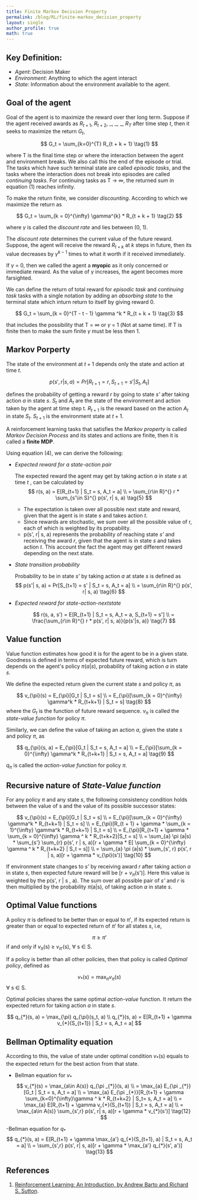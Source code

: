 ```yaml
---
title: Finite Markov Decision Property
permalink: /blog/RL/finite-markov_decision_property
layout: single
author_profile: true
math: true
---
```


## Key Definition:
- *Agent*: Decision Maker
- *Environment*: Anything to which the agent interact
- *State*: Information about the environment available to the agent.

<!-- ## Flow
At each time step, the environment presents a state $S_t$ to the agent, based on which the agent takes an action $A_t$. As a consequence, the agent receives a reward $R_{t+1}$, which leads the agent to the next state $S_{t+1}$. The agent chooses an action based on the policy $\pi$, where $\pi_t(a | s)$ represents the probability of choosing action $A_t = a$ given that the agent is in state $S_t = s$. -->

## Goal of the agent
Goal of the agent is to maximize the reward over ther long term. Suppose if the agent received awards as $R_{t+1}$, $R_{t+2}$, _, _, _, $R_{T}$ after time step $t$, then it seeks to maximize the return $`G_t`$, 

$$
G_t = \sum_{k=0}^{T} R_{t + k + 1} \tag{1}
$$

where T is the final time step or where the interaction between the agent and environment  breaks. We also call this the end of the episode or trial. The tasks which have such terminal state are called *episodic tasks*, and the tasks where the interaction does not break into episodes are called *continuing tasks*. For continuing tasks as T $\rightarrow$ $\infty$, the returned sum in equation (1) reaches infinity.

To make the return finite, we consider *discounting*. According to which we maximize the return as

$$
G_t = \sum_{k = 0}^{\infty} \gamma^{k} * R_{t + k + 1} \tag{2}
$$

where $\gamma$ is called the *discount rate* and lies between (0, 1).

The *discount rate* determines the current value of the future reward. Suppose, the agent will receive the reward $R_{t+k}$ at $k$ steps in future, then its value decreases by $\gamma^{k - 1}$ times to what it worth if it received immediately.

If $\gamma$ = 0, then we called the agent a **myopic** as it only concerned or immediate reward. As the value of $\gamma$ increases, the agent becomes more farsighted.

We can define the return of total reward for *episodic task* and *continuing task* tasks with a single notation by adding an *absorbing state* to the terminal state which inturn return to itself by giving reward 0.

$$
G_t = \sum_{k = 0}^{T - t - 1} \gamma ^k * R_{t + k + 1} \tag{3}
$$

that includes the possibility that T = $\infty$ or $\gamma$ = 1 (Not at same time). If T is finite then to make the sum finite $\gamma$ must be less then 1.

## Markov Porperty
The state of the environment at $t+1$ depends only the state and action at time $t$.

$$
p(s', r | s, a) = Pr[R_{t+1} = r, S_{t+1} = s' | S_t, A_t] \tag{4}
$$

defines the probability of getting a reward *r* by going to state *s'* after taking action *a* in state *s*. $S_t$ and $A_t$ are the state of the environment and action taken by the agent at time step t. $R_{t+1}$ is the reward based on the action $A_t$ in state $S_t$. $S_{t+1}$ is the environment state at $t+1$.

A reinforcement learning tasks that satisfies the *Markov property* is called *Markov Decision Process* and its states and actions are finite, then it is called a **finite MDP**.

Using equation (4), we can derive the following:
- *Expected reward for a state-action pair*

    The expected reward the agent may get by taking action *a* in state *s* at time *t* , can be calculated by
    $$
    r(s, a) = E[R_{t+1} | S_t = s, A_t = a] \\
    = \sum_{r\in R}^{} r * \sum_{s'\in S}^{} p(s', r| s, a) \tag{5}
    $$
    - The expectation is taken over all possible next state and reward, given that the agent is in state *s* and takes action *t*.
    - Since rewards are stochastic, we sum over all the possible value of r, each of which is weighted by its propability.
    - p(s', r| s, a) represents the probability of reaching state *s'* and receiving the award *r*, given that the agent is in state *s* and takes action *t*. This account the fact the agent may get different reward depending on the next state.

- *State transition probability*

    Probability to be in state *s'* by taking action *a* at state *s* is defined as
    $$
    p(s'| s, a) = Pr[S_{t+1} = s' | S_t = s, A_t = a]   \\
    = \sum_{r\in R}^{} p(s', r| s, a)                   \tag{6}
    $$

- *Expected reward for state-action-nextstate*

    $$
    r(s, a, s') = E[R_{t+1} | S_t = s, A_t = a, S_{t+1} = s']   \\
    = \frac{\sum_{r\in R}^{} r * p(s', r| s, a)}{p(s'|s, a)}     \tag{7}
    $$

## Value function

Value function estimates how good it is for the agent to be in a given state. Goodness is defined in terms of expected future reward, which is turn depends on the agent's policy $\pi(a|s)$, probability of taking action *a* in state *s*.

We define the expected return given the current state *s* and policy $\pi$, as

$$
v_{\pi}(s) = E_{\pi}[G_t | S_t = s] \\ 
= E_{\pi}[\sum_{k = 0}^{\infty} \gamma^k * R_{t+k+1} | S_t = s]        \tag{8}
$$
where the $G_t$ is the function of future reward sequence. $v_{\pi}$ is called the *state-value function* for policy $\pi$.

Similarly, we can define the value of taking an action *a*, given the state *s* and policy $\pi$, as

$$
q_{\pi}(s, a) = E_{\pi}[G_t | S_t = s, A_t = a] \\
= E_{\pi}[\sum_{k = 0}^{\infty} \gamma^k * R_{t+k+1} | S_t = s, A_t = a]     \tag{9} 
$$

$q_{\pi}$ is called the *action-value function* for policy $\pi$.

## Recursive nature of *State-Value function*
For any policy $\pi$ and any state *s*, the following consistency condition holds between the value of s and the value of its possible successor states:

$$
v_{\pi}(s) = E_{\pi}[G_t | S_t = s] \\
= E_{\pi}[\sum_{k = 0}^{\infty} \gamma^k * R_{t+k+1} | S_t = s] \\
= E_{\pi}[R_{t + 1} + \gamma * \sum_{k = 1}^{\infty} \gamma^k * R_{t+k+1} | S_t = s] \\
= E_{\pi}[R_{t+1} + \gamma * \sum_{k = 0}^{\infty} \gamma ^ k * R_{t+k+2}|S_t = s] \\
= \sum_{a} \pi (a|s) * \sum_{s'} \sum_{r} p(s', r | s, a)[r + \gamma * E[ \sum_{k = 0}^{\infty} \gamma ^ k * R_{t+k+2} | S_t = s]] \\
= \sum_{a} \pi (a|s) * \sum_{s', r} p(s', r | s, a)[r + \gamma * v_{\pi}(s')]       \tag{10}
$$

If environment state changes to *s'* by receiving award *r* after taking action *a* in state *s*, then expected future reward will be [r + $v_{\pi}$(s')]. Here this value is weighted by the p(s', r | s , a). The sum over all possible pair of *s'* and *r* is then multiplied by the probability $\pi$(a|s), of taking action *a* in state *s*.


## Optimal Value functions
A policy $\pi$ is defined to be better than or equal to $\pi'$, if its expected return is greater than or equal to expected return of $\pi'$ for all states *s*, i.e,

$$
\pi \geq \pi' 
$$
if and only if $v_{\pi}$(s) $\geq$ $v_{\pi'}$(s), $\forall$ s $\in$ S.

If a policy is better than all other policies, then that policy is called *Optimal policy*, defined as

$$
v_{*}(s) = \max_{\pi} v_{\pi}(s)  \tag{11}
$$
$\forall$ s $\in$ S.

Optimal policies shares the same optimal *action-value* function. It return the expected return for taking action *a* in state *s*.

$$
q_{*}(s, a) = \max_{\pi} q_{\pi}(s_t, a) \\ 
q_{*}(s, a) = E[R_{t+1} + \gamma v_{*}(S_{t+1}) | S_t = s, A_t = a]
$$

## Bellman Optimality equation

According to this, the value of state under optimal condition $v_{*}$(s) equals to the expected return for the best action from that state.

- Bellman equation for $v_{*}$
    $$
    v_{*}(s) = \max_{a\in A(s)} q_{\pi _{*}}(s, a) \\
    = \max_{a} E_{\pi _{*}}[G_t | S_t = s, A_t = a] \\ 
    = \max_{a} E_{\pi _{*}}[R_{t+1} + \gamma \sum_{k=0}^{\infty}\gamma ^ k * R_{t+k+2} | S_t= s, A_t = a] \\
    = \max_{a} E[R_{t+1} + \gamma v_{*}(S_{t+1}) | S_t = s, A_t = a] \\ 
    = \max_{a\in A(s)} \sum_{s',r} p(s', r| s, a)[r + \gamma * v_{*}(s')]       \tag{12}
    $$

-Bellman equation for $q_{*}$
    $$
    q_{*}(s, a) = E[R_{t+1} + \gamma \max_{a'} q_{*}(S_{t+1}, a) | S_t = s, A_t = a] \\ 
    = \sum_{s',r} p(s', r| s, a)[r + \gamma * \max_{a'} q_{*}(s', a')]          \tag{13}
    $$



## References
1. [Reinforcement Learning: An Introduction, by Andrew Barto and Richard S. Sutton](https://web.stanford.edu/class/psych209/Readings/SuttonBartoIPRLBook2ndEd.pdf). 